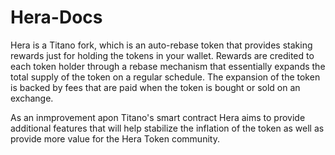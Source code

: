 # Hera-Docs

Hera is a Titano fork, which is an auto-rebase token that provides staking rewards just for holding the tokens in your wallet. Rewards are credited to each token holder through a rebase mechanism that essentially expands the total supply of the token on a regular schedule. The expansion of the token is backed by fees that are paid when the token is bought or sold on an exchange.

As an inmprovement apon Titano's smart contract Hera aims to provide additional features that will help stabilize the inflation of the token as well as provide more value for the Hera Token community.


